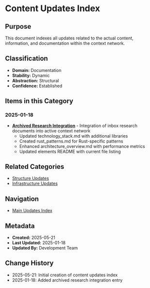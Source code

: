 # Content Updates Index

## Purpose
This document indexes all updates related to the actual content, information, and documentation within the context network.

## Classification
- **Domain:** Documentation
- **Stability:** Dynamic
- **Abstraction:** Structural
- **Confidence:** Established

## Items in this Category

### 2025-01-18
- **[Archived Research Integration](archived_research_integration.md)** - Integration of inbox research documents into active context network
  - Updated technology_stack.md with additional libraries
  - Created rust_patterns.md for Rust-specific patterns
  - Enhanced architecture_overview.md with performance metrics
  - Updated elements README with current file listing

## Related Categories
- [Structure Updates](../structure/index.md)
- [Infrastructure Updates](../infrastructure/index.md)

## Navigation
- [Main Updates Index](../index.md)

## Metadata
- **Created:** 2025-05-21
- **Last Updated:** 2025-01-18
- **Updated By:** Development Team

## Change History
- 2025-05-21: Initial creation of content updates index
- 2025-01-18: Added archived research integration entry
